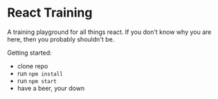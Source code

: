 # React Training

A training playground for all things react. If you don't know why you are here, then you probably shouldn't be.

Getting started:
- clone repo
- run `npm install`
- run `npm start`
- have a beer, your down
